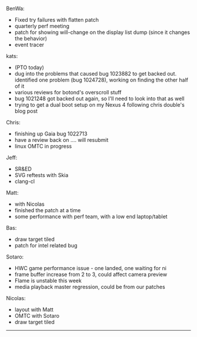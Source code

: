 BenWa:
* Fixed try failures with flatten patch
* quarterly perf meeting
* patch for showing will-change on the display list dump (since it changes the behavior)
* event tracer

kats:
* (PTO today)
* dug into the problems that caused bug 1023882 to get backed out. identified one problem (bug 1024728), working on finding the other half of it
* various reviews for botond's overscroll stuff
* bug 1021248 got backed out again, so I'll need to look into that as well
* trying to get a dual boot setup on my Nexus 4 following chris double's blog post

Chris:
* finishing up Gaia bug 1022713
* have a review back on .... will resubmit
* linux OMTC in progress

Jeff:
* SR&ED
* SVG reftests with Skia
* clang-cl

Matt:
* with Nicolas
* finished the patch at a time
* some performance with perf team, with a low end laptop/tablet

Bas:
* draw target tiled
* patch for intel related bug

Sotaro:
* HWC game performance issue - one landed, one waiting for ni
* frame buffer increase from 2 to 3, could affect camera preview
* Flame is unstable this week
* media playback master regression, could be from our patches

Nicolas:
* layout with Matt
* OMTC with Sotaro
* draw target tiled

________________


